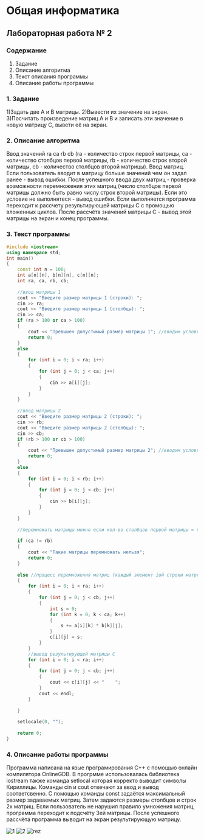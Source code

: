 # Общая информатика

## Лабораторная работа № 2

### Содержание

1. Задание
2. Описание алгоритма
3. Текст описания программы
4. Описание работы программы

### 1. Задание

1)Задать две А и B матрицы.
2)Вывести их значение на экран.
3)Посчитать произведение матриц A и B и записать эти значение в новую матрицу С, вывети её на экран.

### 2. Описание алгоритма

Ввод значений ra ca rb cb (ra - количество строк первой матрицы, ca - количество столбцов первой матрицы,
rb - количество строк второй матрицы, cb - количество столбцов второй матрицы). Ввод матриц. Если пользователь вводит в матрицу больше значений чем он задал ранее - вывод ошибки. После успешного ввода двух матриц - проверка возможности перемножения этих матриц (число столбцов первой матрицы должно быть равно числу строк второй матрицы). Если это условие не выполнятеся - вывод ошибки. Если выполняется программа переходит к рассчету результирующей матрицы С с промощью вложенных циклов. После рассчёта значений матрицы С - вывод этой матрицы на экран и конец программы.

### 3. Текст программы

```c++
#include <iostream>
using namespace std;
int main()
{
    const int n = 100;
    int a[n][n], b[n][n], c[n][n];
    int ra, ca, rb, cb;
    
    //ввод матрицы 1
    cout << "Введите размер матрицы 1 (строки): ";
    cin >> ra;
    cout << "Введите размер матрицы 1 (столбцы): ";
    cin >> ca;
    if (ra > 100 or ca > 100) 
    {
        cout << "Превышен допустимый размер матрицы 1"; //вводим условие при которых программа будет выдавать ошибку
        return 0;
    }
    else 
    {
        for (int i = 0; i < ra; i++)
        {
            for (int j = 0; j < ca; j++)
            {
                cin >> a[i][j];
            }
        }
    }
    
    //ввод матрицы 2
    cout << "Введите размер матрицы 2 (строки): ";
    cin >> rb;
    cout << "Введите размер матрицы 2 (столбцы): ";
    cin >> cb;
    if (rb > 100 or cb > 100) 
    {
        cout << "Превышен допустимый размер матрицы 2"; //вводим условие при которых программа будет выдавать ошибку
        return 0;
    }
    else 
    {
        for (int i = 0; i < rb; i++)
        {
            for (int j = 0; j < cb; j++)
            {
                cin >> b[i][j];
            }
        }
    }
    
    //перемножать матрицы можно если кол-во столбцов первой матрицы = кол-ву строк второй матрицы. Также вводим условие при которых программа будет выдавать ошибку
    
    if (ca != rb)
    {
        cout << "Такие матрицы перемножать нельзя";
        return 0;
    }
    
    else //процесс перемножения матриц (каждый элемент iой строки матрицы А на соответствующий жлемент jого столбца матрицы B)
    {
        for (int i = 0; i < ra; i++)
        {
            for (int j = 0; j < cb; j++)
            {
                int s = 0;
                for (int k = 0; k < ca; k++)
                {
                    s += a[i][k] * b[k][j];
                }
                c[i][j] = s;
            }
        }
        //вывод результирующей матрицы C
        for (int i = 0; i < ra; i++)
        {
            for (int j = 0; j < cb; j++)
            {
                cout << c[i][j] << "    ";
            }
            cout << endl;
        }
        
    }
    
    setlocale(0, "");
    
    return 0;
}
```

### 4. Описание работы программы

Программа написана на язые програмирования C++ с помощью онлайн компилятора OnlineGDB. В прогрмме использовалась библиотека iostream также команда setlocal которая корректо выводит символы Кириллицы. Команды cin и cout отвечают за ввод и вывод соответсвенно. C помощью команды const задаётся максимальный размер задаваемых матриц. Затем задаются размеры столбцов и строк 2х матриц. Если пользователь не нарушил правило умножения матриц, программа переходит к подсчёту 3ей матрицы. После успешного рассчёта программа выводит на экран результирующую матрицу.

![1](https://user-images.githubusercontent.com/105452363/169511630-a5b7a8ea-7584-419b-a407-1523b89e8471.png)
![2](https://user-images.githubusercontent.com/105452363/169511717-2abc7c1d-fb23-4873-a827-5574968704e4.png)
![rez](https://user-images.githubusercontent.com/105452363/169511736-5fafd74d-f553-4e1d-8626-b37c480607cb.png)

